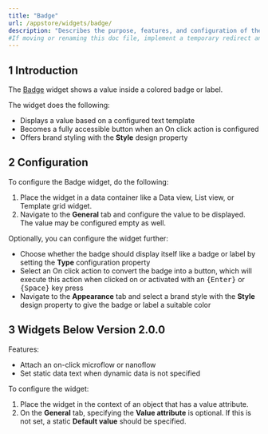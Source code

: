 ```yaml
---
title: "Badge"
url: /appstore/widgets/badge/
description: "Describes the purpose, features, and configuration of the Badge widget which is available in the Mendix Marketplace."
#If moving or renaming this doc file, implement a temporary redirect and let the respective team know they should update the URL in the product. See Mapping to Products for more details.
---
```


## 1 Introduction

The [Badge](https://marketplace.mendix.com/link/component/50325/) widget shows a value inside a colored badge or label.

The widget does the following:

* Displays a value based on a configured text template
* Becomes a fully accessible button when an On click action is configured
* Offers brand styling with the **Style** design property

## 2 Configuration

To configure the Badge widget, do the following:

1. Place the widget in a data container like a Data view, List view, or Template grid widget.
1. Navigate to the **General** tab and configure the value to be displayed. The value may be configured empty as well.

Optionally, you can configure the widget further:

* Choose whether the badge should display itself like a badge or label by setting the **Type** configuration property
* Select an On click action to convert the badge into a button, which will execute this action when clicked on or activated with an <kbd>{Enter}</kbd> or <kbd>{Space}</kbd> key press
* Navigate to the **Appearance** tab and select a brand style with the **Style** design property to give the badge or label a suitable color

## 3 Widgets Below Version 2.0.0

Features:

* Attach an on-click microflow or nanoflow
* Set static data text when dynamic data is not specified

To configure the widget:

1. Place the widget in the context of an object that has a value attribute.
2. On the **General** tab, specifying the **Value attribute**  is optional. If this is not set, a static **Default value** should be specified.
